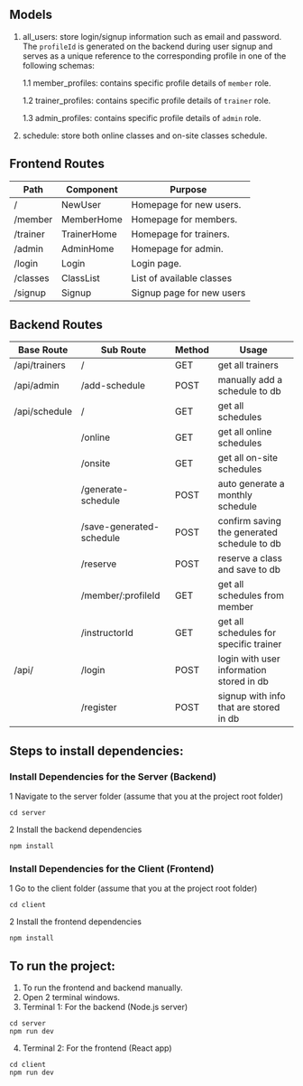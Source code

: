 ## Models

1. all_users: store login/signup information such as email and password. The `profileId` is generated on the backend during user signup and serves as a unique reference to the corresponding profile in one of the following schemas:

   1.1 member_profiles: contains specific profile details of `member` role.

   1.2 trainer_profiles: contains specific profile details of `trainer` role.

   1.3 admin_profiles: contains specific profile details of `admin` role.

2. schedule: store both online classes and on-site classes schedule.

## Frontend Routes

| Path     | Component   | Purpose                   |
| -------- | ----------- | ------------------------- |
| /        | NewUser     | Homepage for new users.   |
| /member  | MemberHome  | Homepage for members.     |
| /trainer | TrainerHome | Homepage for trainers.    |
| /admin   | AdminHome   | Homepage for admin.       |
| /login   | Login       | Login page.               |
| /classes | ClassList   | List of available classes |
| /signup  | Signup      | Signup page for new users |

## Backend Routes

| Base Route    | Sub Route                | Method | Usage                                       |
| ------------- | ------------------------ | ------ | ------------------------------------------- |
| /api/trainers | /                        | GET    | get all trainers                            |
| /api/admin    | /add-schedule            | POST   | manually add a schedule to db               |
| /api/schedule | /                        | GET    | get all schedules                           |
|               | /online                  | GET    | get all online schedules                    |
|               | /onsite                  | GET    | get all on-site schedules                   |
|               | /generate-schedule       | POST   | auto generate a monthly schedule            |
|               | /save-generated-schedule | POST   | confirm saving the generated schedule to db |
|               | /reserve                 | POST   | reserve a class and save to db              |
|               | /member/:profileId       | GET    | get all schedules from member               |
|               | /instructorId            | GET    | get all schedules for specific trainer      |
| /api/         | /login                   | POST   | login with user information stored in db    |
|               | /register                | POST   | signup with info that are stored in db      |

## Steps to install dependencies:

### Install Dependencies for the Server (Backend)

1 Navigate to the server folder (assume that you at the project root folder)

```
cd server
```

2 Install the backend dependencies

```
npm install
```

### Install Dependencies for the Client (Frontend)

1 Go to the client folder (assume that you at the project root folder)

```
cd client
```

2 Install the frontend dependencies

```
npm install
```

## To run the project:

1. To run the frontend and backend manually.
2. Open 2 terminal windows.
3. Terminal 1: For the backend (Node.js server)

```
cd server
npm run dev
```

4. Terminal 2: For the frontend (React app)

```
cd client
npm run dev
```
